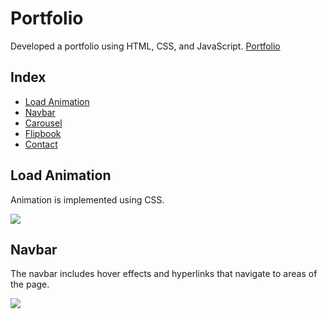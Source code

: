 # Portfolio

Developed a portfolio using HTML, CSS, and JavaScript. [Portfolio](https://heyaie.github.io/Portfolio/)

## Index

- [Load Animation](#load-animation)
- [Navbar](#navbar)
- [Carousel](#key)
- [Flipbook](#key)
- [Contact](#end-goal)

## Load Animation

Animation is implemented using CSS.

<img src="https://user-images.githubusercontent.com/98930139/176529306-b733d693-f387-4bd4-9166-13c5366d352f.gif">

## Navbar

The navbar includes hover effects and hyperlinks that navigate to areas of the page.

<img src="https://user-images.githubusercontent.com/98930139/176534998-1449b249-f044-456c-a3f9-f66feaf9240e.gif">